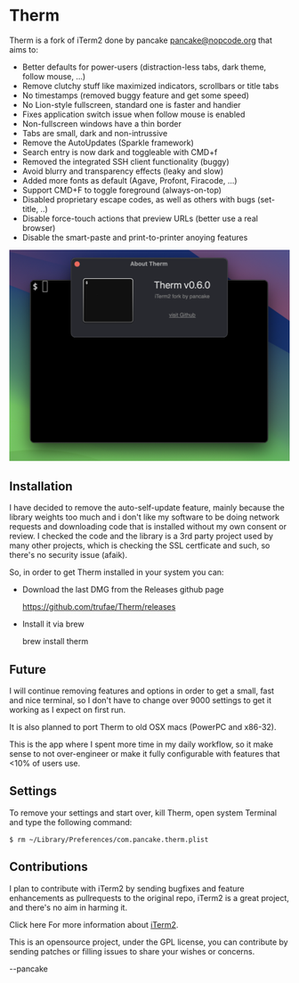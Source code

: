 Therm
=====

Therm is a fork of iTerm2 done by pancake <pancake@nopcode.org> that aims to:

* Better defaults for power-users (distraction-less tabs, dark theme, follow mouse, ...)
* Remove clutchy stuff like maximized indicators, scrollbars or title tabs
* No timestamps (removed buggy feature and get some speed)
* No Lion-style fullscreen, standard one is faster and handier
* Fixes application switch issue when follow mouse is enabled
* Non-fullscreen windows have a thin border
* Tabs are small, dark and non-intrussive
* Remove the AutoUpdates (Sparkle framework)
* Search entry is now dark and toggleable with CMD+f
* Removed the integrated SSH client functionality (buggy)
* Avoid blurry and transparency effects (leaky and slow)
* Added more fonts as default (Agave, Profont, Firacode, ...)
* Support CMD+F to toggle foreground (always-on-top)
* Disabled proprietary escape codes, as well as others with bugs (set-title, ..)
* Disable force-touch actions that preview URLs (better use a real browser)
* Disable the smart-paste and print-to-printer anoying features

![Therm Screenshot](therm.png)

Installation
------------

I have decided to remove the auto-self-update feature, mainly because the library weights too much and i don't like my software to be doing network requests and downloading code that is installed without my own consent or review. I checked the code and the library is a 3rd party project used by many other projects, which is checking the SSL certficate and such, so there's no security issue (afaik).

So, in order to get Therm installed in your system you can:

* Download the last DMG from the Releases github page

	https://github.com/trufae/Therm/releases	

* Install it via brew

	brew install therm

Future
------

I will continue removing features and options in order to get a small,
fast and nice terminal, so I don't have to change over 9000 settings
to get it working as I expect on first run.

It is also planned to port Therm to old OSX macs (PowerPC and x86-32).

This is the app where I spent more time in my daily workflow, so it make
sense to not over-engineer or make it fully configurable with features
that <10% of users use.

Settings
--------

To remove your settings and start over, kill Therm, open system Terminal
and type the following command:

	$ rm ~/Library/Preferences/com.pancake.therm.plist

Contributions
-------------

I plan to contribute with iTerm2 by sending bugfixes and feature enhancements
as pullrequests to the original repo, iTerm2 is a great project, and there's
no aim in harming it.

Click here For more information about <a href="https://iterm2.com">iTerm2</a>.

This is an opensource project, under the GPL license, you can contribute by
sending patches or filling issues to share your wishes or concerns.

--pancake
